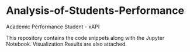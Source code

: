 # Analysis-of-Students-Performance
Academic Performance Student - xAPI


This repository contains the code snippets along with the Jupyter Notebook. Visualization Results are also attached.
